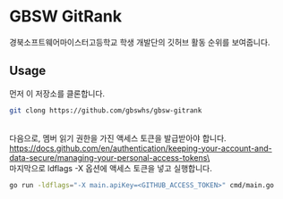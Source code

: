 # GBSW GitRank
경북소프트웨어마이스터고등학교 학생 개발단의 깃허브 활동 순위를 보여줍니다.

## Usage
먼저 이 저장소를 클론합니다.
```bash
git clong https://github.com/gbswhs/gbsw-gitrank
```
\
다음으로, 멤버 읽기 권한을 가진 액세스 토큰을 발급받아야 합니다.
https://docs.github.com/en/authentication/keeping-your-account-and-data-secure/managing-your-personal-access-tokens\
\
마지막으로 ldflags -X 옵션에 액세스 토큰을 넣고 실행합니다.
```bash
go run -ldflags="-X main.apiKey=<GITHUB_ACCESS_TOKEN>" cmd/main.go
```
